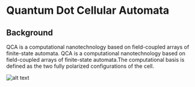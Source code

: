 # Quantum Dot Cellular Automata

## Background

QCA is a computational nanotechnology based on field-coupled arrays of finite-state automata. QCA is a computational nanotechnology
based on field-coupled arrays of finite-state automata.The computational basis is defined as the two fully polarized configurations of
the cell.

![alt text](https://raw.githubusercontent.com/basilwong/quantum-dot-cellular-automata/figures/cell-polarization-figure.PNG)

